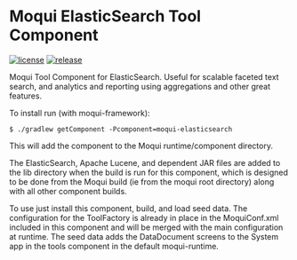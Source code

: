 # Moqui ElasticSearch Tool Component

[![license](http://img.shields.io/badge/license-CC0%201.0%20Universal-blue.svg)](https://github.com/moqui/moqui-elasticsearch/blob/master/LICENSE.md)
[![release](http://img.shields.io/github/release/moqui/moqui-elasticsearch.svg)](https://github.com/moqui/moqui-elasticsearch/releases)

Moqui Tool Component for ElasticSearch. Useful for scalable faceted text search, and analytics and reporting using
aggregations and other great features.

To install run (with moqui-framework):

    $ ./gradlew getComponent -Pcomponent=moqui-elasticsearch

This will add the component to the Moqui runtime/component directory.

The ElasticSearch, Apache Lucene, and dependent JAR files are added to the lib directory when the build is run for this component, which is
designed to be done from the Moqui build (ie from the moqui root directory) along with all other component builds.

To use just install this component, build, and load seed data. The configuration for the ToolFactory is already in place in the
MoquiConf.xml included in this component and will be merged with the main configuration at runtime. The seed data adds
the DataDocument screens to the System app in the tools component in the default moqui-runtime.
